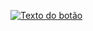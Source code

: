 [![Texto do botão](https://img.shields.io/badge/ACESSAR_ATIDADES-0000FF?style=for-the-badge&logo=internetexplorer&logoColor=white)](https://www.youtube.com/)
